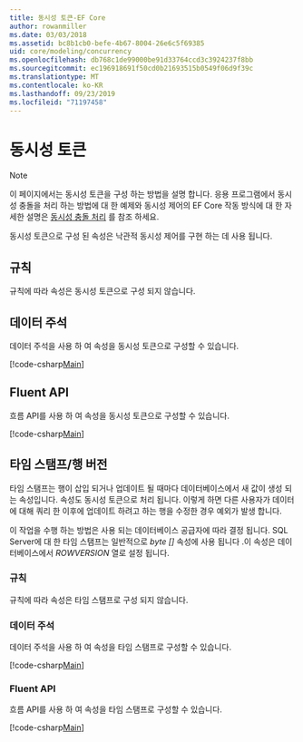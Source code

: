 ```yaml
---
title: 동시성 토큰-EF Core
author: rowanmiller
ms.date: 03/03/2018
ms.assetid: bc8b1cb0-befe-4b67-8004-26e6c5f69385
uid: core/modeling/concurrency
ms.openlocfilehash: db768c1de99000be91d33764ccd3c3924237f8bb
ms.sourcegitcommit: ec196918691f50cd0b21693515b0549f06d9f39c
ms.translationtype: MT
ms.contentlocale: ko-KR
ms.lasthandoff: 09/23/2019
ms.locfileid: "71197458"
---
```

# <a name="concurrency-tokens"></a>동시성 토큰

> [!NOTE]
> 이 페이지에서는 동시성 토큰을 구성 하는 방법을 설명 합니다. 응용 프로그램에서 동시성 충돌을 처리 하는 방법에 대 한 예제와 동시성 제어의 EF Core 작동 방식에 대 한 자세한 설명은 [동시성 충돌 처리](../saving/concurrency.md) 를 참조 하세요.

동시성 토큰으로 구성 된 속성은 낙관적 동시성 제어를 구현 하는 데 사용 됩니다.

## <a name="conventions"></a>규칙

규칙에 따라 속성은 동시성 토큰으로 구성 되지 않습니다.

## <a name="data-annotations"></a>데이터 주석

데이터 주석을 사용 하 여 속성을 동시성 토큰으로 구성할 수 있습니다.

[!code-csharp[Main](../../../samples/core/Modeling/DataAnnotations/Concurrency.cs#ConfigureConcurrencyAnnotations)]

## <a name="fluent-api"></a>Fluent API

흐름 API를 사용 하 여 속성을 동시성 토큰으로 구성할 수 있습니다.

[!code-csharp[Main](../../../samples/core/Modeling/FluentAPI/Concurrency.cs#ConfigureConcurrencyFluent)]

## <a name="timestamprow-version"></a>타임 스탬프/행 버전

타임 스탬프는 행이 삽입 되거나 업데이트 될 때마다 데이터베이스에서 새 값이 생성 되는 속성입니다. 속성도 동시성 토큰으로 처리 됩니다. 이렇게 하면 다른 사용자가 데이터에 대해 쿼리 한 이후에 업데이트 하려고 하는 행을 수정한 경우 예외가 발생 합니다.

이 작업을 수행 하는 방법은 사용 되는 데이터베이스 공급자에 따라 결정 됩니다. SQL Server에 대 한 타임 스탬프는 일반적으로 *byte []* 속성에 사용 됩니다 .이 속성은 데이터베이스에서 *ROWVERSION* 열로 설정 됩니다.

### <a name="conventions"></a>규칙

규칙에 따라 속성은 타임 스탬프로 구성 되지 않습니다.

### <a name="data-annotations"></a>데이터 주석

데이터 주석을 사용 하 여 속성을 타임 스탬프로 구성할 수 있습니다.

[!code-csharp[Main](../../../samples/core/Modeling/DataAnnotations/Timestamp.cs#ConfigureTimestampAnnotations)]

### <a name="fluent-api"></a>Fluent API

흐름 API를 사용 하 여 속성을 타임 스탬프로 구성할 수 있습니다.

[!code-csharp[Main](../../../samples/core/Modeling/FluentAPI/Timestamp.cs#ConfigureTimestampFluent)]

